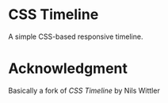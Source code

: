 CSS Timeline
==
A simple CSS-based responsive timeline.

Acknowledgment
==
Basically a fork of *CSS Timeline* by Nils Wittler